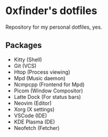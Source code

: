 # 0xfinder's dotfiles

Repository for my personal dotfiles, yes. 

## Packages

- Kitty (Shell)
- Git (VCS)
- Htop (Process viewing)
- Mpd (Music daemon)
- Ncmpcpp (Frontend for Mpd)
- Picom (Window Compositor)
- Latte Dock (For status bars)
- Neovim (Editor)
- Xorg (X settings)
- VSCode (IDE)
- KDE Plasma (DE)
- Neofetch (Fetcher)
